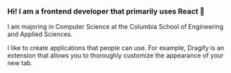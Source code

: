 ### Hi! I am a frontend developer that primarily uses React :hammer:

I am majoring in Computer Science at the Columbia School of Engineering and Applied Sciences.

I like to create applications that people can use. For example, Dragify is an extension that allows you to thoroughly customize the appearance of your new tab.
